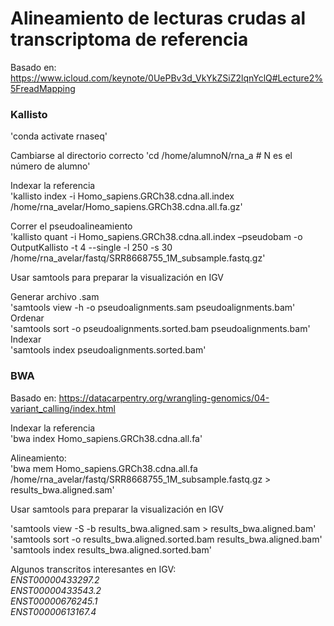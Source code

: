 # Alineamiento de lecturas crudas al transcriptoma de referencia  
  
Basado en: https://www.icloud.com/keynote/0UePBv3d_VkYkZSiZ2lqnYclQ#Lecture2%5FreadMapping  
### Kallisto

'conda activate rnaseq'  
   
   Cambiarse al directorio correcto
'cd  /home/alumnoN/rna_a # N es el número de alumno'
  
Indexar la referencia    
'kallisto index -i Homo_sapiens.GRCh38.cdna.all.index /home/rna_avelar/Homo_sapiens.GRCh38.cdna.all.fa.gz'  
  
Correr el pseudoalineamiento  
'kallisto quant -i Homo_sapiens.GRCh38.cdna.all.index –pseudobam -o OutputKallisto -t 4 --single -l 250 -s 30 /home/rna_avelar/fastq/SRR8668755_1M_subsample.fastq.gz'  
 
  
Usar samtools para preparar la visualización en IGV  
  
Generar archivo .sam  
'samtools view -h -o pseudoalignments.sam pseudoalignments.bam'  
Ordenar  
'samtools sort -o pseudoalignments.sorted.bam pseudoalignments.bam'  
Indexar  
'samtools index pseudoalignments.sorted.bam'  
   
  
    
### BWA  
Basado en: https://datacarpentry.org/wrangling-genomics/04-variant_calling/index.html    
  
Indexar la referencia  
'bwa index Homo_sapiens.GRCh38.cdna.all.fa'  
  
Alineamiento:  
'bwa mem Homo_sapiens.GRCh38.cdna.all.fa /home/rna_avelar/fastq/SRR8668755_1M_subsample.fastq.gz > results_bwa.aligned.sam'    
  
Usar samtools para preparar la visualización en IGV  

'samtools view -S -b results_bwa.aligned.sam > results_bwa.aligned.bam'  
'samtools sort -o results_bwa.aligned.sorted.bam results_bwa.aligned.bam'  
'samtools index results_bwa.aligned.sorted.bam'  
  
  
Algunos transcritos interesantes en IGV:    
_ENST00000433297.2_  
_ENST00000433543.2_  
_ENST00000676245.1_  
_ENST00000613167.4_  

